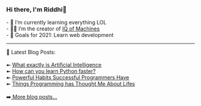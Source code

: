 <h3> Hi there, I'm Riddhi👋 </h3>
- 🌱 I’m currently learning everything LOL <br>
- 👨‍💻 I’m the creator of <a href="https://iqofmachines.com/"> IQ of Machines </a>  <br>
- 🥅 Goals for 2021: Learn web development <br>
<!---
rid-v/rid-v is a ✨ special ✨ repository because its `README.md` (this file) appears on your GitHub profile.
You can click the Preview link to take a look at your changes.
--->
<hr>
📕 Latest Blog Posts: <br>
<br>
➼ <a href="https://iqofmachines.com/what-exactly-is-artificial-intelligence/">What exactly is Artificial Intelligence </a>  <br>
➼ <a href="https://iqofmachines.com/process-to-learn-python/"> How can you learn Python faster? </a>  <br>
➼ <a href="https://iqofmachines.com/8-powerful-habits-successful-programmers-have/"> Powerful Habits Successful Programmers Have </a>  <br>
➼ <a href="https://iqofmachines.com/8-things-programming-has-thought-me-about-life/"> Things Programming has Thought Me About Lifes </a>  <br>
<br>
➡️<a href="https://iqofmachines.com/"> More blog posts... </a>  <br> 

